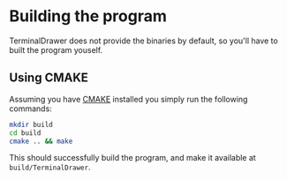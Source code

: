 # Building the program

TerminalDrawer does not provide the binaries by default, so you'll have to built the program youself.

## Using CMAKE

Assuming you have [CMAKE](https://cmake.org/) installed you simply run the following commands:

```sh
mkdir build
cd build
cmake .. && make
```

This should successfully build the program, and make it available at `build/TerminalDrawer`.
